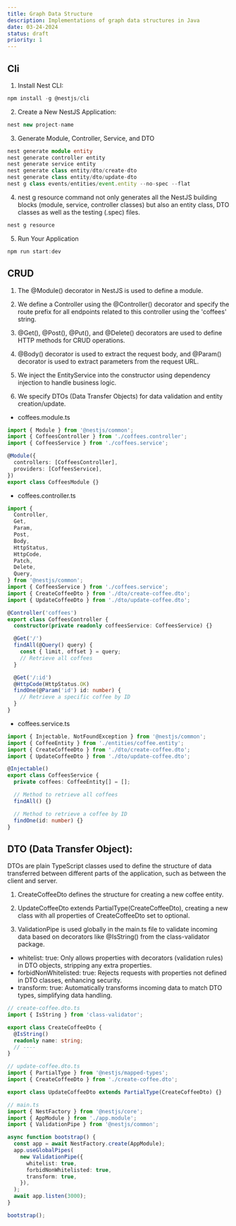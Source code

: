 ```yaml
---
title: Graph Data Structure
description: Implementations of graph data structures in Java
date: 03-24-2024
status: draft
priority: 1
---
```


## Cli

1. Install Nest CLI:

```ts
npm install -g @nestjs/cli
```

2. Create a New NestJS Application:

```ts
nest new project-name
```

3. Generate Module, Controller, Service, and DTO

```ts
nest generate module entity
nest generate controller entity
nest generate service entity
nest generate class entity/dto/create-dto
nest generate class entity/dto/update-dto
nest g class events/entities/event.entity --no-spec --flat
```

4. nest g resource command not only generates all the NestJS building blocks (module, service, controller classes) but also an entity class, DTO classes as well as the testing (.spec) files.

```ts
nest g resource
```

5. Run Your Application

```ts
npm run start:dev
```

## CRUD

1. The @Module() decorator in NestJS is used to define a module.

2. We define a Controller using the @Controller() decorator and specify the route prefix for all endpoints related to this controller using the 'coffees' string.

3. @Get(), @Post(), @Put(), and @Delete() decorators are used to define HTTP methods for CRUD operations.

4. @Body() decorator is used to extract the request body, and @Param() decorator is used to extract parameters from the request URL.

5. We inject the EntityService into the constructor using dependency injection to handle business logic.

6. We specify DTOs (Data Transfer Objects) for data validation and entity creation/update.

- coffees.module.ts

```ts
import { Module } from '@nestjs/common';
import { CoffeesController } from './coffees.controller';
import { CoffeesService } from './coffees.service';

@Module({
  controllers: [CoffeesController],
  providers: [CoffeesService],
})
export class CoffeesModule {}
```

- coffees.controller.ts

```ts
import {
  Controller,
  Get,
  Param,
  Post,
  Body,
  HttpStatus,
  HttpCode,
  Patch,
  Delete,
  Query,
} from '@nestjs/common';
import { CoffeesService } from './coffees.service';
import { CreateCoffeeDto } from './dto/create-coffee.dto';
import { UpdateCoffeeDto } from './dto/update-coffee.dto';

@Controller('coffees')
export class CoffeesController {
  constructor(private readonly coffeesService: CoffeesService) {}

  @Get('/')
  findAll(@Query() query) {
    const { limit, offset } = query;
    // Retrieve all coffees
  }

  @Get('/:id')
  @HttpCode(HttpStatus.OK)
  findOne(@Param('id') id: number) {
    // Retrieve a specific coffee by ID
  }
}
```

- coffees.service.ts

```ts
import { Injectable, NotFoundException } from '@nestjs/common';
import { CoffeeEntity } from './entities/coffee.entity';
import { CreateCoffeeDto } from './dto/create-coffee.dto';
import { UpdateCoffeeDto } from './dto/update-coffee.dto';

@Injectable()
export class CoffeesService {
  private coffees: CoffeeEntity[] = [];

  // Method to retrieve all coffees
  findAll() {}

  // Method to retrieve a coffee by ID
  findOne(id: number) {}
}
```

## DTO (Data Transfer Object):

DTOs are plain TypeScript classes used to define the structure of data transferred between different parts of the application, such as between the client and server.

1. CreateCoffeeDto defines the structure for creating a new coffee entity.

2. UpdateCoffeeDto extends PartialType(CreateCoffeeDto), creating a new class with all properties of CreateCoffeeDto set to optional.

3. ValidationPipe is used globally in the main.ts file to validate incoming data based on decorators like @IsString() from the class-validator package.

- whitelist: true: Only allows properties with decorators (validation rules) in DTO objects, stripping any extra properties.
- forbidNonWhitelisted: true: Rejects requests with properties not defined in DTO classes, enhancing security.
- transform: true: Automatically transforms incoming data to match DTO types, simplifying data handling.

```ts
// create-coffee.dto.ts
import { IsString } from 'class-validator';

export class CreateCoffeeDto {
  @IsString()
  readonly name: string;
  // ----
}

// update-coffee.dto.ts
import { PartialType } from '@nestjs/mapped-types';
import { CreateCoffeeDto } from './create-coffee.dto';

export class UpdateCoffeeDto extends PartialType(CreateCoffeeDto) {}

// main.ts
import { NestFactory } from '@nestjs/core';
import { AppModule } from './app.module';
import { ValidationPipe } from '@nestjs/common';

async function bootstrap() {
  const app = await NestFactory.create(AppModule);
  app.useGlobalPipes(
    new ValidationPipe({
      whitelist: true,
      forbidNonWhitelisted: true,
      transform: true,
    }),
  );
  await app.listen(3000);
}

bootstrap();
```
